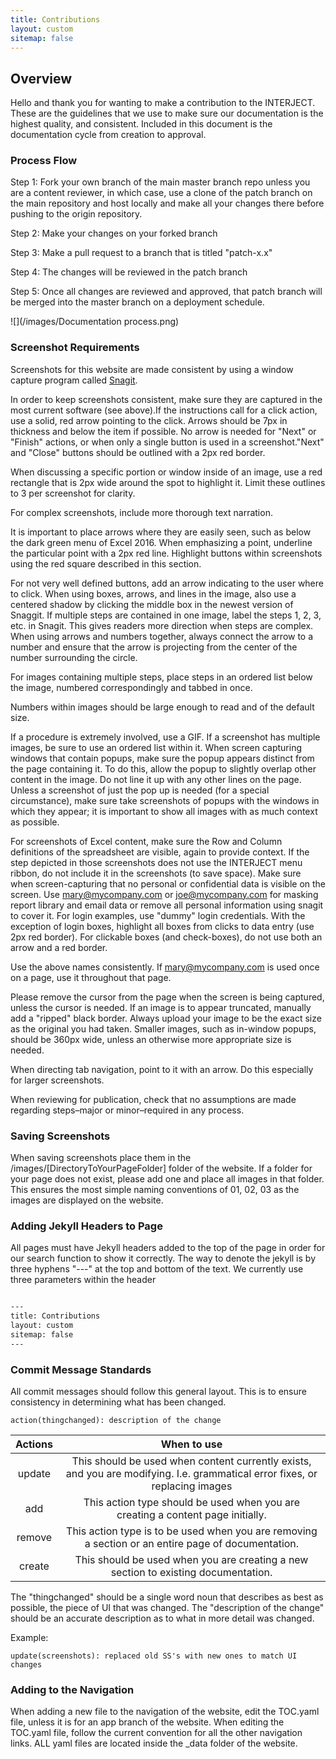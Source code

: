 ```yaml
---
title: Contributions
layout: custom
sitemap: false
---
```


## Overview

Hello and thank you for wanting to make a contribution to the INTERJECT. These are the guidelines that we use to make sure our documentation is the highest quality, and consistent. Included in this document is the documentation cycle from creation to approval.

### Process Flow

Step 1: Fork your own branch of the main master branch repo unless you are a content reviewer, in which case, use a clone of the patch branch on the main repository and host locally and make all your changes there before pushing to the origin repository.

Step 2: Make your changes on your forked branch

Step 3: Make a pull request to a branch that is titled "patch-x.x"

Step 4: The changes will be reviewed in the patch branch

Step 5: Once all changes are reviewed and approved, that patch branch will be merged into the master branch on a deployment schedule.

![](/images/Documentation process.png)

### Screenshot Requirements

Screenshots for this website are made consistent by using a window capture program called [Snagit](https://www.techsmith.com/screen-capture.html).

In order to keep screenshots consistent, make sure they are captured in the most current software (see above).If the instructions call for a click action, use a solid, red arrow pointing to the click. Arrows should be 7px in thickness and below the item if possible. No arrow is needed for "Next" or "Finish" actions, or when only a single button is used in a screenshot."Next" and "Close" buttons should be outlined with a 2px red border.

When discussing a specific portion or window inside of an image, use a red rectangle that is 2px wide around the spot to highlight it. Limit these outlines to 3 per screenshot for clarity.

For complex screenshots, include more thorough text narration.

It is important to place arrows where they are easily seen, such as below the dark green menu of Excel 2016. When emphasizing a point, underline the particular point with a 2px red line. Highlight buttons within screenshots using the red square described in this section.

For not very well defined buttons, add an arrow indicating to the user where to click. When using boxes, arrows, and lines in the image, also use a centered shadow by clicking the middle box in the newest version of Snaggit. If multiple steps are contained in one image, label the steps 1, 2, 3, etc. in Snagit. This gives readers more direction when steps are complex. When using arrows and numbers together, always connect the arrow to a number and ensure that the arrow is projecting from the center of the number surrounding the circle.

For images containing multiple steps, place steps in an ordered list below the image, numbered correspondingly and tabbed in once.

Numbers within images should be large enough to read and of the default size.

If a procedure is extremely involved, use a GIF. If a screenshot has multiple images, be sure to use an ordered list within it. When screen capturing windows that contain popups, make sure the popup appears distinct from the page containing it. To do this, allow the popup to slightly overlap other content in the image. Do not line it up with any other lines on the page. Unless a screenshot of just the pop up is needed (for a special circumstance), make sure take screenshots of popups with the windows in which they appear; it is important to show all images with as much context as possible. 

For screenshots of Excel content, make sure the Row and Column definitions of the spreadsheet are visible, again to provide context. If the step depicted in those screenshots does not use the INTERJECT menu ribbon, do not include it in the screenshots (to save space). Make sure when screen-capturing that no personal or confidential data is visible on the screen. Use mary@mycompany.com or joe@mycompany.com for masking report library and email data or remove all personal information using snagit to cover it. For login examples, use "dummy" login credentials. With the exception of login boxes, highlight all boxes from clicks to data entry (use 2px red border). For clickable boxes (and check-boxes), do not use both an arrow and a red border. 

Use the above names consistently. If mary@mycompany.com is used once on a page, use it throughout that page.

Please remove the cursor from the page when the screen is being captured, unless the cursor is needed. If an image is to appear truncated, manually add a "ripped" black border. Always upload your image to be the exact size as the original you had taken. Smaller images, such as in-window popups, should be 360px wide, unless an otherwise more appropriate size is needed.

When directing tab navigation, point to it with an arrow. Do this especially for larger screenshots.

When reviewing for publication, check that no assumptions are made regarding steps–major or minor–required in any process.

### Saving Screenshots

When saving screenshots place them in the /images/[DirectoryToYourPageFolder] folder of the website. If a folder for your page does not exist, please add one and place all images in that folder. This ensures the most simple naming conventions of 01, 02, 03 as the images are displayed on the website. 

### Adding Jekyll Headers to Page

All pages must have Jekyll headers added to the top of the page in order for our search function to show it correctly. The way to denote the jekyll is by three hyphens "---" at the top and bottom of the text. We currently use three parameters within the header

``` markdown

---
title: Contributions
layout: custom
sitemap: false
---
```

### Commit Message Standards

All commit messages should follow this general layout. This is to ensure consistency in determining what has been changed.

```
action(thingchanged): description of the change
```

|Actions      |When to use                                                                                                                 |
|:-----------:|:--------------------------------------------------------------------------------------------------------------------------:|
|update       | This should be used when content currently exists, and you are modifying. I.e. grammatical error fixes, or replacing images|
|add          | This action type should be used when you are creating a content page initially.                                            |
|remove       | This action type is to be used when you are removing a section or an entire page of documentation.                         |
|create       | This should be used when you are creating a new section to existing documentation.                                         |

The "thingchanged" should be a single word noun that describes as best as possible, the piece of UI that was changed.
The "description of the change" should be an accurate description as to what in more detail was changed.

Example:
```
update(screenshots): replaced old SS's with new ones to match UI changes
```

### Adding to the Navigation

When adding a new file to the navigation of the website, edit the TOC.yaml file, unless it is for an app branch of the website. When editing the TOC.yaml file, follow the current convention for all the other navigation links. ALL yaml files are located inside the _data folder of the website.

